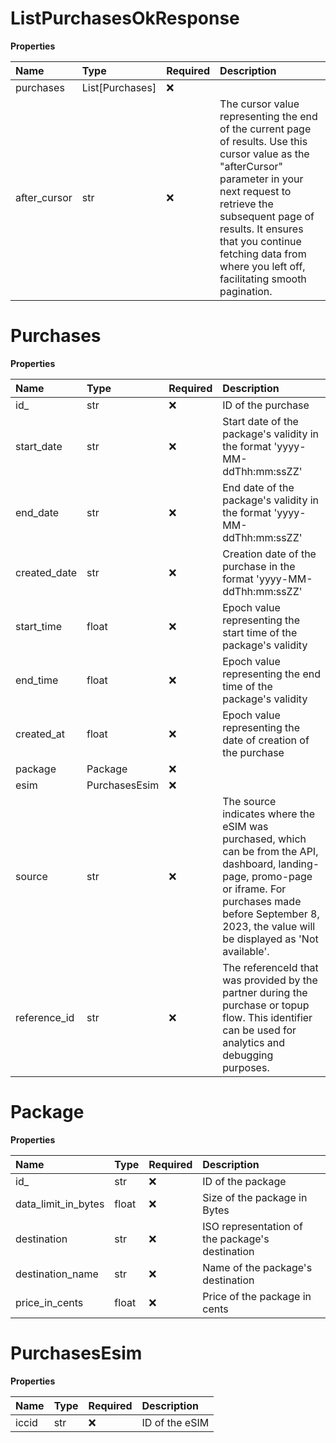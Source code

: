 # ListPurchasesOkResponse

**Properties**

| Name         | Type            | Required | Description                                                                                                                                                                                                                                                                                     |
| :----------- | :-------------- | :------- | :---------------------------------------------------------------------------------------------------------------------------------------------------------------------------------------------------------------------------------------------------------------------------------------------- |
| purchases    | List[Purchases] | ❌       |                                                                                                                                                                                                                                                                                                 |
| after_cursor | str             | ❌       | The cursor value representing the end of the current page of results. Use this cursor value as the "afterCursor" parameter in your next request to retrieve the subsequent page of results. It ensures that you continue fetching data from where you left off, facilitating smooth pagination. |

# Purchases

**Properties**

| Name         | Type          | Required | Description                                                                                                                                                                                                               |
| :----------- | :------------ | :------- | :------------------------------------------------------------------------------------------------------------------------------------------------------------------------------------------------------------------------ |
| id\_         | str           | ❌       | ID of the purchase                                                                                                                                                                                                        |
| start_date   | str           | ❌       | Start date of the package's validity in the format 'yyyy-MM-ddThh:mm:ssZZ'                                                                                                                                                |
| end_date     | str           | ❌       | End date of the package's validity in the format 'yyyy-MM-ddThh:mm:ssZZ'                                                                                                                                                  |
| created_date | str           | ❌       | Creation date of the purchase in the format 'yyyy-MM-ddThh:mm:ssZZ'                                                                                                                                                       |
| start_time   | float         | ❌       | Epoch value representing the start time of the package's validity                                                                                                                                                         |
| end_time     | float         | ❌       | Epoch value representing the end time of the package's validity                                                                                                                                                           |
| created_at   | float         | ❌       | Epoch value representing the date of creation of the purchase                                                                                                                                                             |
| package      | Package       | ❌       |                                                                                                                                                                                                                           |
| esim         | PurchasesEsim | ❌       |                                                                                                                                                                                                                           |
| source       | str           | ❌       | The source indicates where the eSIM was purchased, which can be from the API, dashboard, landing-page, promo-page or iframe. For purchases made before September 8, 2023, the value will be displayed as 'Not available'. |
| reference_id | str           | ❌       | The referenceId that was provided by the partner during the purchase or topup flow. This identifier can be used for analytics and debugging purposes.                                                                     |

# Package

**Properties**

| Name                | Type  | Required | Description                                     |
| :------------------ | :---- | :------- | :---------------------------------------------- |
| id\_                | str   | ❌       | ID of the package                               |
| data_limit_in_bytes | float | ❌       | Size of the package in Bytes                    |
| destination         | str   | ❌       | ISO representation of the package's destination |
| destination_name    | str   | ❌       | Name of the package's destination               |
| price_in_cents      | float | ❌       | Price of the package in cents                   |

# PurchasesEsim

**Properties**

| Name  | Type | Required | Description    |
| :---- | :--- | :------- | :------------- |
| iccid | str  | ❌       | ID of the eSIM |

<!-- This file was generated by liblab | https://liblab.com/ -->
